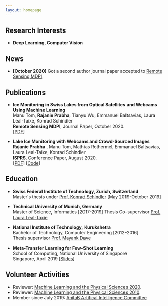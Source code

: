 ```yaml
---
layout: homepage
---
```


## Research Interests

- **Deep Learning, Computer Vision**

## News

- **[October 2020]** Got a second author journal paper accepted to [Remote Sensing MDPI](https://www.mdpi.com/2072-4292/12/21/3555).


## Publications

- **Ice Monitoring in Swiss Lakes from Optical Satellites and Webcams Using Machine Learning**
  <br>
  Manu Tom, **Rajanie Prabha**, Tianyu Wu, Emmanuel Baltsavias, Laura Leal-Taixe, Konrad Schindler
  <br>
  **Remote Sensing MDPI**, Journal Paper, October 2020.
  <br>
  [[PDF](https://www.mdpi.com/2072-4292/12/21/3555)] 

- **Lake Ice Monitoring with Webcams and Crowd-Sourced Images**
  <br>
  **Rajanie Prabha** , Manu Tom, Mathias Rothermel, Emmanuel Baltsavias, Laura Leal-Taixe, Konrad Schindler
  <br>
  **ISPRS**, Conference Paper, August 2020.
  <br>
  [[PDF](https://www.isprs-ann-photogramm-remote-sens-spatial-inf-sci.net/V-2-2020/549/2020/)] [[Code](https://github.com/czarmanu/deeplab-lakeice-webcams)]



## Education

- **Swiss Federal Institute of Technology, Zurich, Switzerland**
  <br>
  Master's thesis under [Prof. Konrad Schindler]() [May 2019-October 2019]
  <br>

- **Technical University of Munich, Germany**
  <br>
  Master of Science, Informatics [2017-2019]
  Thesis Co-supervisor [Prof. Laura Leal-Taxie]()
  <br>

- **National Institute of Technology, Kurukshetra**
  <br>
  Bachelor of Technology, Computer Engineering  [2012-2016]
  <br>
  Thesis supervisor [Prof. Mayank Dave]()

- **Meta-Transfer Learning for Few-Shot Learning**
  <br>
  School of Computing, National University of Singapore
  <br>
  Singapore, April 2019 [[Slides](https://people.mpi-inf.mpg.de/~yaliu/files/meta-transfer-learning-slides.pdf)]

## Volunteer Activities

- Reviewer: [Machine Learning and the Physical Sciences 2020](https://ml4physicalsciences.github.io/2020/).
- Reviewer: [Machine Learning and the Physical Sciences 2010](https://ml4physicalsciences.github.io/2019/).
- Member since July 2019: [AnitaB Artifical Intelligence Committee](https://anitab.org/) 
